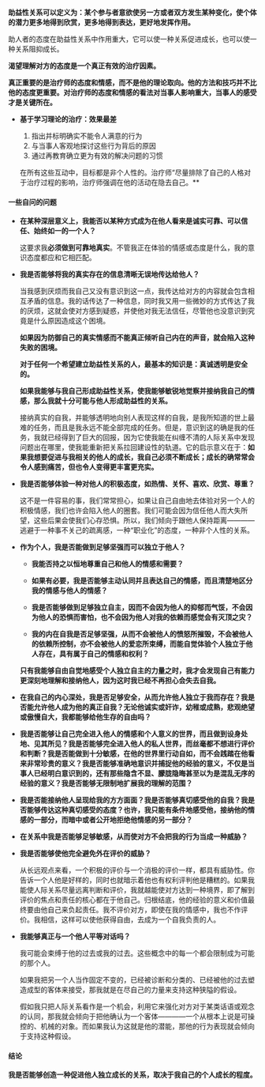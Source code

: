 **助益性关系可以定义为：某个参与者意欲使另一方或者双方发生某种变化，使个体的潜力更多地得到欣赏，更多地得到表达，更好地发挥作用。**

助人者的态度在助益性关系中作用重大，它可以使一种关系促进成长，也可以使一种关系阻抑成长。

**渴望理解对方的态度是一个真正有效的治疗因素。**

**真正重要的是治疗师的态度和情感，而不是他的理论取向。他的方法和技巧并不比他的态度更重要。对治疗师的态度和情感的看法对当事人影响重大，当事人的感受才是关键所在。**

- **基于学习理论的治疗：效果最差**

    1. 指出并标明确实不能令人满意的行为
    2. 与当事人客观地探讨这些行为背后的原因
    3. 通过再教育确立更为有效的解决问题的习惯
    
    在所有这些互动中，目标都是非个人性的。治疗师“尽量排除了自己的人格对于治疗过程的影响，治疗师强调在他的活动在隐去自己。**
    
#### 一些自问的问题

- **在某种深层意义上，我能否以某种方式成为在他人看来是诚实可靠、可以信任、始终如一的一个人？**

    这要求我**必须做到可靠地真实**。不管我正在体验的情感或态度是什么，我的意识态度都应和它相匹配。
    
- **我是否能够将我的真实存在的信息清晰无误地传达给他人？**

    当我感到厌烦而我自己又没有意识到这一点，我传达给对方的内容就会包含相互矛盾的信息。我的话传达了一种信息，同时我又用一些微妙的方式传达了我的厌烦，这就会使对方感到疑惑，并使他对我无法信任，尽管他也没意识到究竟是什么原因造成这个困境。
    
    **如果因为防御自己的真实情感而不能真正倾听自己内在的声音，就会陷入这种失败的困境。**
    
    **对于任何一个希望建立助益性关系的人，最基本的知识是：真诚透明是安全的。**
    
    **如果我能够与我自己形成助益性关系，使我能够敏锐地觉察并接纳我自己的情感，那么我就十分可能与他人形成助益性的关系。**

    接纳真实的自我，并能够透明地向别人表现这样的自我，是我所知道的世上最难的任务，而且是我永远不能全部完成的任务。但是，意识到这的确是我的任务，我就已经得到了巨大的回报，因为它使我能在纠缠不清的人际关系中发现问题出在哪里，使我能重新把关系拉回建设性的轨道。它的启示意义在于：**如果我想要促进与我相关的他人的成长，我自己必须不断成长；成长的确常常会令人感到痛苦，但也令人变得更丰富更充实。**

- **我是否能够体验一种对他人的积极态度，如热情、关怀、喜欢、欣赏、尊重？**

    这不是一件容易的事，我们常常担心，如果让自己自由地去体验对另一个人的积极情感，我们也许会陷入他人的圈套。我们可能会因为信任他人而大失所望，这些后果会使我们心存恐惧。所以，我们倾向于跟他人保持距离————逃避于一种事不关己的疏离感，一种“职业化”的态度，一种非个人性的关系。
    
- **作为个人，我是否能做到足够坚强而可以独立于他人？**

    - **我能否持之以恒地尊重自己和他人的情感和需要？**

    - **如果有必要，我是否能够主动认同并且表达自己的情感，而且清楚地区分我的情感与他人的情感？**

    - **我是否能够做到足够独立自主，因而不会因为他人的抑郁而气馁，不会因为他人的恐惧而害怕，也不会因为他人对我的依赖而感觉会有灭顶之灾？**

    - **我的内在自我是否足够坚强，从而不会被他人的愤怒所摧毁，不会被他人的依赖所控制，亦不会被他人的爱恋所束缚，而能自觉体验个人独立于他人存在，具有属于自己的情感和权利？**

    **只有我能够自由自觉地感受个人独立自主的力量之时，我才会发现自己有能力更深刻地理解和接纳他人，因为这时我已经不再担心会失去自我。**
    
- **在我自己的内心深处，我是否足够安全，从而允许他人独立于我而存在？我是否能允许他人成为他的真正自我？无论他诚实或奸诈，幼稚或成熟，悲观绝望或傲慢自大，我都能够给他生存的自由吗？**

- **我是否能够让自己完全进入他人的情感和个人意义的世界，而且做到设身处地、见其所见？我是否能够完全进入他人的私人世界，而丝毫都不想进行评价和判断？我是否能做到十分敏感，在他的世界里行动自如，而不会践踏在他看来非常珍贵的意义？我是否能够准确地意识并捕捉他的经验的意义，不仅是当事人已经明白意识到的，还有那些隐含不显、朦胧隐晦甚至以为是混乱无序的经验的意义？我是否能够无限制地扩展我的理解的范围？**

- **我是否能接纳他人呈现给我的方方面面？我是否能够真切感受他的自我？我是否能够传达这种真切感受的态度？也许，我只能有条件地感受他，接纳他的情感的一部分，而暗中或者公开地拒绝他情感的另一部分？**

- **在关系中我是否能够足够敏感，从而使对方不会把我的行为当成一种威胁？**

- **我是否能够使他完全避免外在评价的威胁？**

    从长远观点来看，一个积极的评价与一个消极的评价一样，都具有威胁性。你告诉一个人他是好样的，同时也就暗示着他也有权利评判他是糟糕的。如果我能使人际关系尽量远离判断和评价，我就越能使对方达到一种境界，即了解到评价的焦点和责任的核心都在于他自己。归根结底，他的经验的意义和价值最终要由他自己来负起责任。我不评价对方，即使在我的情感中，我也不作评价。我相信，这样可以使他获得自由，去成为一个自我负责的人。
    
- **我能够真正与一个他人平等对话吗？**

    我可能会束缚于他的过去或我的过去。这些概念中的每一个都会限制成为可能的那个人。
    
    如果我把另一个人当作固定不变的，已经被诊断和分类的、已经被他的过去塑造成型的客体来接受，那我就是在尽自己的力量来支持这种狭隘的假设。
    
    假如我只把人际关系看作是一个机会，利用它来强化对方对于某类话语或观念的认同，那我就会倾向于把他确认为一个客体————一个从根本上说是可操控的、机械的对象。而如果我认为这就是他的潜能，那他的行为表现就会倾向于支持这种假设。
    
#### 结论

**我是否能够创造一种促进他人独立成长的关系，取决于我自己的个人成长的程度。**

